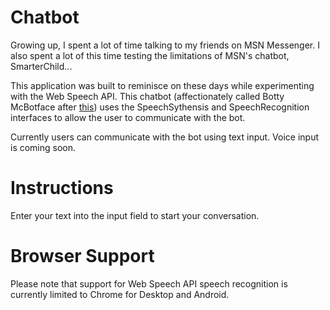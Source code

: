 # Chatbot
Growing up, I spent a lot of time talking to my friends on MSN Messenger. I also spent a lot of this time testing the limitations of MSN's chatbot, SmarterChild...

This application was built to reminisce on these days while experimenting with the Web Speech API. This chatbot (affectionately called Botty McBotface after [this](https://www.bbc.com/news/uk-england-36064659)) uses the SpeechSythensis and SpeechRecognition interfaces to allow the user to communicate with the bot. 

Currently users can communicate with the bot using text input. Voice input is coming soon.

# Instructions
Enter your text into the input field to start your conversation.

# Browser Support
Please note that support for Web Speech API speech recognition is currently limited to Chrome for Desktop and Android.
